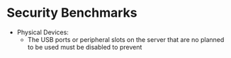 
# Security Benchmarks

- Physical Devices:
  - The USB ports or peripheral slots on the server that are no planned to be used must be disabled to prevent 
